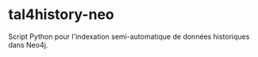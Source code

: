 # tal4history-neo
Script Python pour l'indexation semi-automatique de données historiques dans Neo4j.
